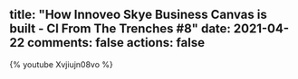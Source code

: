 title: "How Innoveo Skye Business Canvas is built - CI From The Trenches #8"
date: 2021-04-22
comments: false
actions: false
---

{% youtube Xvjiujn08vo %}
